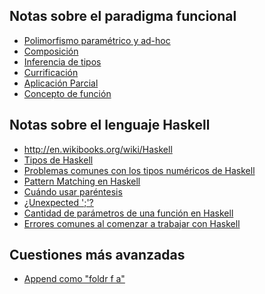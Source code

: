 Notas sobre el paradigma funcional
----------------------------------

-   [Polimorfismo paramétrico y ad-hoc](polimorfismo-parametrico-y-ad-hoc.html)
-   [Composición](composicion.html)
-   [Inferencia de tipos](inferencia-de-tipos.html)
-   [Currificación](currificacion.html)
-   [Aplicación Parcial](aplicacion-parcial.html)
-   [Concepto de función](concepto-de-funcion.html)

Notas sobre el lenguaje Haskell
-------------------------------

-   <http://en.wikibooks.org/wiki/Haskell>
-   [Tipos de Haskell](tipos-de-haskell.html)
-   [Problemas comunes con los tipos numéricos de Haskell](problemas-comunes-con-los-tipos-numericos-de-haskell.html)
-   [Pattern Matching en Haskell](pattern-matching-en-haskell.html)
-   [Cuándo usar paréntesis](cuando-usar-parentesis.html)
-   [¿Unexpected ';'?](-unexpected-----.html)
-   [Cantidad de parámetros de una función en Haskell](cantidad-de-parametros-de-una-funcion-en-haskell.html)
-   [Errores comunes al comenzar a trabajar con Haskell](errores-comunes-al-comenzar-a-trabajar-con-haskell.html)

Cuestiones más avanzadas
------------------------

-   [Append como "foldr f a"](Append_como_"foldr_f_a" "wikilink")

